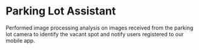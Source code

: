 # Parking Lot Assistant

Performed image processing analysis on images received from the parking lot camera to identify the vacant spot and notify users registered to our mobile app.
